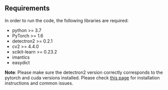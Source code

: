 ## Requirements
In order to run the code, the following libraries are required:
- python >= 3.7
- PyTorch >= 1.6
- detectron2 >= 0.2.1
- cv2 >= 4.4.0
- scikit-learn >= 0.23.2
- imantics
- easydict

**Note**: Please make sure the detectron2 version correctly corresponds to the pytorch and cuda versions installed. Please check [this page](https://detectron2.readthedocs.io/en/latest/tutorials/install.html) for installation instructions and common issues.

